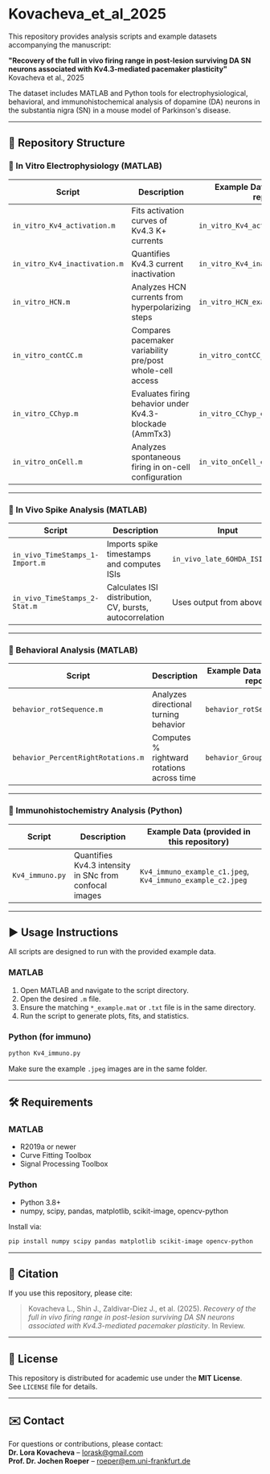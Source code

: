 # Kovacheva_et_al_2025

This repository provides analysis scripts and example datasets accompanying the manuscript:

**"Recovery of the full in vivo firing range in post-lesion surviving DA SN neurons associated with Kv4.3-mediated pacemaker plasticity"**  
Kovacheva et al., 2025

The dataset includes MATLAB and Python tools for electrophysiological, behavioral, and immunohistochemical analysis of dopamine (DA) neurons in the substantia nigra (SN) in a mouse model of Parkinson's disease.

---

## 📁 Repository Structure

### 🧪 In Vitro Electrophysiology (MATLAB)

| Script | Description | Example Data (provided in this repository) |
|--------|-------------|--------------|
| `in_vitro_Kv4_activation.m` | Fits activation curves of Kv4.3 K+ currents | `in_vitro_Kv4_activation_example.mat` |
| `in_vitro_Kv4_inactivation.m` | Quantifies Kv4.3 current inactivation | `in_vitro_Kv4_inactivation_example.mat` |
| `in_vitro_HCN.m` | Analyzes HCN currents from hyperpolarizing steps | `in_vitro_HCN_example.mat` |
| `in_vitro_contCC.m` | Compares pacemaker variability pre/post whole-cell access | `in_vitro_contCC_example.mat` |
| `in_vitro_CChyp.m` | Evaluates firing behavior under Kv4.3-blockade (AmmTx3) | `in_vitro_CChyp_example.mat` |
| `in_vitro_onCell.m` | Analyzes spontaneous firing in on-cell configuration | `in_vito_onCell_example.mat` |

---

### 🧠 In Vivo Spike Analysis (MATLAB)

| Script | Description | Input |
|--------|-------------|-------|
| `in_vivo_TimeStamps_1-Import.m` | Imports spike timestamps and computes ISIs | `in_vivo_late_6OHDA_ISIs.txt` |
| `in_vivo_TimeStamps_2-Stat.m` | Calculates ISI distribution, CV, bursts, autocorrelation | Uses output from above |

---

### 🧍 Behavioral Analysis (MATLAB)

| Script | Description | Example Data (provided in this repository) |
|--------|-------------|--------------|
| `behavior_rotSequence.m` | Analyzes directional turning behavior | `behavior_rotSequence.mat` |
| `behavior_PercentRightRotations.m` | Computes % rightward rotations across time | `behavior_GroupsRotAnalysis.mat` |

---

### 🔬 Immunohistochemistry Analysis (Python)

| Script | Description | Example Data (provided in this repository) |
|--------|-------------|--------------|
| `Kv4_immuno.py` | Quantifies Kv4.3 intensity in SNc from confocal images | `Kv4_immuno_example_c1.jpeg`, `Kv4_immuno_example_c2.jpeg` |

---

## ▶️ Usage Instructions

All scripts are designed to run with the provided example data.  

### MATLAB

1. Open MATLAB and navigate to the script directory.
2. Open the desired `.m` file.
3. Ensure the matching `*_example.mat` or `.txt` file is in the same directory.
4. Run the script to generate plots, fits, and statistics.

### Python (for immuno)

```bash
python Kv4_immuno.py
```

Make sure the example `.jpeg` images are in the same folder.

---

## 🛠 Requirements

### MATLAB
- R2019a or newer
- Curve Fitting Toolbox
- Signal Processing Toolbox

### Python
- Python 3.8+
- numpy, scipy, pandas, matplotlib, scikit-image, opencv-python

Install via:

```bash
pip install numpy scipy pandas matplotlib scikit-image opencv-python
```

---

## 📜 Citation

If you use this repository, please cite:

> Kovacheva L., Shin J., Zaldivar-Diez J., et al. (2025). *Recovery of the full in vivo firing range in post-lesion surviving DA SN neurons associated with Kv4.3-mediated pacemaker plasticity*. In Review.

---

## 📝 License

This repository is distributed for academic use under the **MIT License**.  
See `LICENSE` file for details.

---

## ✉️ Contact

For questions or contributions, please contact:  
**Dr. Lora Kovacheva** – lorask@gmail.com  
**Prof. Dr. Jochen Roeper** – roeper@em.uni-frankfurt.de
